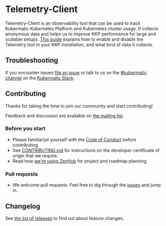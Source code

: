 # Telemetry-Client

Telemetry-Client is an observability tool that can be used to track Kubermatic Kubernetes Platform and Kubernetes cluster usage. It collects anonymous data and helps us to improve KKP performance for large and scalable setups. [This guide](https://docs.kubermatic.com/kubermatic/v2.18/guides/telemetry/) explains how to enable and disable the Telemetry tool in your KKP installation, and what kind of data it collects.

## Troubleshooting

If you encounter issues [file an issue][1] or talk to us on the [#kubermatic channel][12] on the [Kubermatic Slack][15].

## Contributing

Thanks for taking the time to join our community and start contributing!

Feedback and discussion are available on [the mailing list][11].

### Before you start

* Please familiarize yourself with the [Code of Conduct][4] before contributing.
* See [CONTRIBUTING.md][2] for instructions on the developer certificate of origin that we require.
* Read how [we're using ZenHub][13] for project and roadmap planning

### Pull requests

* We welcome pull requests. Feel free to dig through the [issues][1] and jump in.

## Changelog

See [the list of releases][3] to find out about feature changes.

[1]: https://github.com/kubermatic/telemetry-client/issues
[2]: https://github.com/kubermatic/telemetry-client/blob/master/CONTRIBUTING.md
[3]: https://github.com/kubermatic/telemetry-client/releases
[4]: https://github.com/kubermatic/telemetry-client/blob/master/CODE_OF_CONDUCT.md

[11]: https://groups.google.com/forum/#!forum/kubermatic-dev
[12]: https://kubermatic.slack.com/messages/kubermatic
[13]: https://github.com/kubermatic/telemetry-client/blob/master/Zenhub.md
[15]: http://slack.kubermatic.io/
